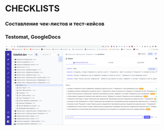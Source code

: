 # CHECKLISTS
### Составление чек-листов и тест-кейсов 
### Testomat, GoogleDocs 

![logo (1)](https://github.com/VeraPoArt/QA_engineer/blob/main/Checklists/Tests%20-%20Testomat.io%20-%20Google%20Chrome.png)




